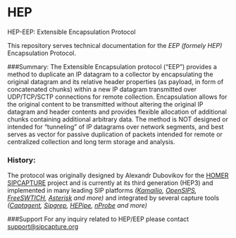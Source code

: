 # HEP
HEP-EEP: Extensible Encapsulation Protocol

This repository serves technical documentation for the _EEP_ *(formely HEP)* Encapsulation Protocol.

###Summary:
The Extensible Encapsulation protocol (“EEP”) provides a method to duplicate an IP datagram to a collector by encapsulating the original datagram and its relative header properties (as payload, in form of concatenated
chunks) within a new IP datagram transmitted over UDP/TCP/SCTP connections for remote collection. Encapsulation allows for the original content to be transmitted without altering the original IP datagram and header contents and provides flexible allocation of additional chunks containing additional arbitrary data. The method is NOT designed
or intended for “tunneling” of IP datagrams over network segments, and best serves as vector for passive duplication of packets intended for remote or centralized collection and long term storage and analysis.

### History:
The protocol was originally designed by Alexandr Dubovikov for the [HOMER](http://github.com/sipcapture/homer) [SIPCAPTURE](http://github.com/sipcapture) project and is currently at its third generation (HEP3) and implemented in many leading SIP platforms _([Kamailio](https://github.com/sipcapture/homer/wiki/Examples%3A-Kamailio), [OpenSIPS](https://github.com/sipcapture/homer/wiki/Examples%3A-OpenSIPS), [FreeSWTICH](https://github.com/sipcapture/homer/wiki/Examples%3A-FreeSwitch), [Asterisk](https://reviewboard.asterisk.org/r/3207/) and more)_ and integrated by several capture tools _([Captagent](http://github.com/sipcapture/captagent), [Sipgrep](http://github.com/sipcapture/sipgrep), [HEPipe](http://github.com/sipcapture/hepipe), [nProbe](http://www.ntop.org/products/netflow/nprobe/) and more)_

###Support
For any inquiry related to HEP/EEP please contact [support@sipcapture.org](mailto:support@sipcapture.org)

